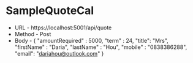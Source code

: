# SampleQuoteCal

* URL - https://localhost:5001/api/quote
* Method - Post
* Body - {
	"amountRequired" : 5000,
	"term" : 24,
	"title": "Mrs",
	"firstName" : "Daria",
	"lastName" : "Hou",
	"mobile" : "0838386288",
	"email": "dariahou@outlook.com"
}
